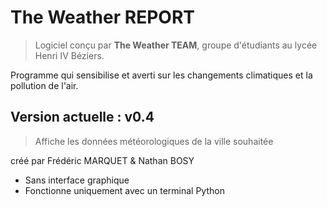 # The Weather REPORT

> Logiciel conçu par **The Weather TEAM**, groupe d'étudiants au lycée Henri IV Béziers.

Programme qui sensibilise et averti sur les changements climatiques et la pollution de l'air.




## Version actuelle : v0.4

> Affiche les données météorologiques de la ville souhaitée

créé par Frédéric MARQUET & Nathan BOSY

 - Sans interface graphique
 - Fonctionne uniquement avec un terminal Python

